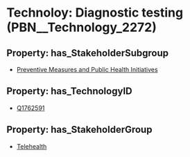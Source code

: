 # Technoloy: __Diagnostic testing__ (PBN__Technology_2272)

## Property: has_StakeholderSubgroup

* [Preventive Measures and Public Health Initiatives](PBN__TechSubgroup_24)

## Property: has_TechnologyID

* [Q1762591](Q1762591)

## Property: has_StakeholderGroup

* [Telehealth](PBN__TechGroup_3)

